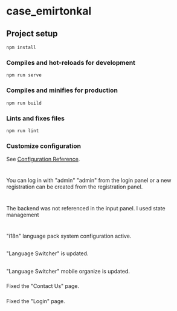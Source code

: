 # case_emirtonkal

## Project setup

```
npm install
```

### Compiles and hot-reloads for development

```
npm run serve
```

### Compiles and minifies for production

```
npm run build
```

### Lints and fixes files

```
npm run lint
```

### Customize configuration

See [Configuration Reference](https://cli.vuejs.org/config/).

#
You can log in with "admin" "admin" from the login panel or a new registration can be created from the registration panel.

#

The backend was not referenced in the input panel. I used state management

#

"i18n" language pack system configuration active.

##

"Language Switcher" is updated.

##

"Language Switcher" mobile organize is updated.

###

Fixed the "Contact Us" page. 

###

Fixed the "Login" page.

